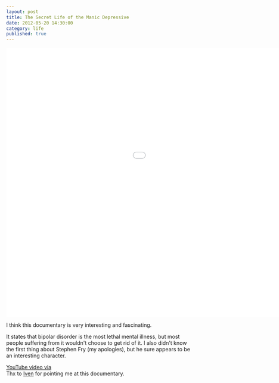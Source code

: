 ```yaml
---
layout: post
title: The Secret Life of the Manic Depressive
date: 2012-05-20 14:30:00
category: life
published: true
---
```


<div class="videoWrapper-16-10"><iframe width="1280" height="720" src="//www.youtube-nocookie.com/embed/rGDl6-lyfMY?rel=0" frameborder="0" allowfullscreen></iframe></div>

I think this documentary is very interesting and fascinating.

It states that bipolar disorder is the most lethal mental illness, but most people suffering from it wouldn't choose to get rid of it. I also didn't know the first thing about Stephen Fry (my apologies), but he sure appears to be an interesting character.

[YouTube video via](http://topdocumentaryfilms.com/stephen-fry-the-secret-life-of-the-manic-depressive/)  
Thx to [Iven](https://twitter.com/#!/ivenw) for pointing me at this documentary.
